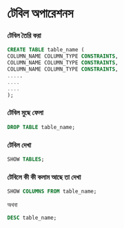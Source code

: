 # টেবিল অপারেশনস

### টেবিল তৈরি করা

```sql
CREATE TABLE table_name (
COLUMN_NAME COLUMN_TYPE CONSTRAINTS,
COLUMN_NAME COLUMN_TYPE CONSTRAINTS,
COLUMN_NAME COLUMN_TYPE CONSTRAINTS,
.....
....
....
);
```

### টেবিল মুছে ফেলা

```sql
DROP TABLE table_name;
```

### টেবিল দেখা

```sql
SHOW TABLES;
```

### টেবিলে কী কী কলাম আছে তা দেখা

```sql
SHOW COLUMNS FROM table_name;
```

অথবা

```sql
DESC table_name;
```



